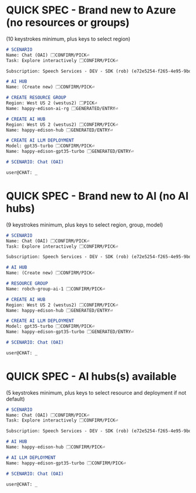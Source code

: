 # QUICK SPEC - Brand new to Azure (no resources or groups)
(10 keystrokes minimum, plus keys to select region)

```markdown
# SCENARIO
Name: Chat (OAI) 🗔CONFIRM/PICK⏎
Task: Explore interactively 🗔CONFIRM/PICK⏎

Subscription: Speech Services - DEV - SDK (rob) (e72e5254-f265-4e95-9bd2-9ee8e7329051) 🗔CONFIRM/PICK⏎

# AI HUB
Name: (Create new) 🗔CONFIRM/PICK⏎

# CREATE RESOURCE GROUP
Region: West US 2 (westus2) 🗔PICK⏎
Name: happy-edison-ai-rg 🗔GENERATED/ENTRY⏎

# CREATE AI HUB
Region: West US 2 (westus2) 🗔CONFIRM/PICK⏎
Name: happy-edison-hub 🗔GENERATED/ENTRY⏎

# CREATE AI LLM DEPLOYMENT
Model: gpt35-turbo 🗔CONFIRM/PICK⏎
Name: happy-edison-gpt35-turbo 🗔GENERATED/ENTRY⏎

# SCENARIO: Chat (OAI)

user@CHAT: _
```

# QUICK SPEC - Brand new to AI (no AI hubs)
(9 keystrokes minimum, plus keys to select region, group, model)

```markdown
# SCENARIO
Name: Chat (OAI) 🗔CONFIRM/PICK⏎
Task: Explore interactively 🗔CONFIRM/PICK⏎

Subscription: Speech Services - DEV - SDK (rob) (e72e5254-f265-4e95-9bd2-9ee8e7329051) 🗔CONFIRM/PICK⏎

# AI HUB
Name: (Create new) 🗔CONFIRM/PICK⏎

# RESOURCE GROUP
Name: robch-group-ai-1 🗔CONFIRM/PICK⏎

# CREATE AI HUB
Region: West US 2 (westus2) 🗔CONFIRM/PICK⏎
Name: happy-edison-hub 🗔GENERATED/ENTRY⏎

# CREATE AI LLM DEPLOYMENT
Model: gpt35-turbo 🗔CONFIRM/PICK⏎
Name: happy-edison-gpt35-turbo 🗔GENERATED/ENTRY⏎

# SCENARIO: Chat (OAI)

user@CHAT: _
```

# QUICK SPEC - AI hubs(s) available
(5 keystrokes minimum, plus keys to select resource and deployment if not default)

```markdown
# SCENARIO
Name: Chat (OAI) 🗔CONFIRM/PICK⏎
Task: Explore interactively 🗔CONFIRM/PICK⏎

Subscription: Speech Services - DEV - SDK (rob) (e72e5254-f265-4e95-9bd2-9ee8e7329051) 🗔CONFIRM/PICK⏎

# AI HUB
Name: happy-edison-hub 🗔CONFIRM/PICK⏎

# AI LLM DEPLOYMENT
Name: happy-edison-gpt35-turbo 🗔CONFIRM/PICK⏎

# SCENARIO: Chat (OAI)

user@CHAT: _
```